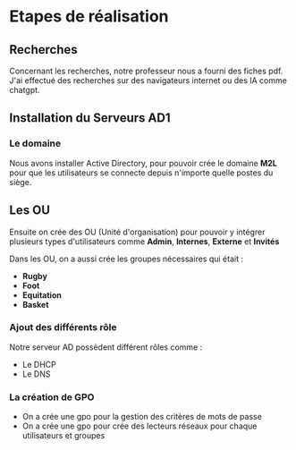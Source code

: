 # Etapes de réalisation

## Recherches
Concernant les recherches, notre professeur nous a fourni des fiches pdf. J'ai effectué des recherches sur des navigateurs internet ou des IA comme chatgpt.

## Installation du Serveurs AD1

### Le domaine
Nous avons installer Active Directory, pour pouvoir crée le domaine **M2L** pour que les utilisateurs se connecte depuis n'importe quelle postes du siège.

## Les OU
Ensuite on crée des OU (Unité d'organisation) pour pouvoir y intégrer plusieurs types d'utilisateurs comme **Admin**, **Internes**, **Externe** et **Invités**

Dans les OU, on a aussi crée les groupes nécessaires qui était :

- **Rugby**
- **Foot**
- **Equitation**
- **Basket**

### Ajout des différents rôle 
 
 Notre serveur AD possèdent différent rôles comme : 

 - Le DHCP 
 - Le DNS 

### La création de GPO 

- On a crée une gpo pour la gestion des critères de mots de passe 
- On a crée une gpo pour crée des lecteurs réseaux pour chaque utilisateurs et groupes 



